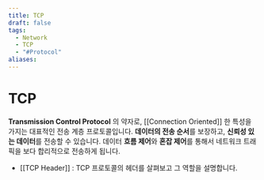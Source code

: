 ```yaml
---
title: TCP
draft: false
tags:
  - Network
  - TCP
  - "#Protocol"
aliases:
---
```


# TCP 
**Transmission Control Protocol** 의 약자로, [[Connection Oriented]] 한 특성을 가지는 대표적인 전송 계층 프로토콜입니다. **데이터의 전송 순서**를 보장하고, **신뢰성 있는 데이터**를 전송할 수 있습니다. 데이터 **흐름 제어**와 **혼잡 제어**를 통해서 네트워크 트래픽을 보다 합리적으로 전송하게 됩니다. 

- [[TCP Header]] : TCP 프로토콜의 헤더를 살펴보고 그 역할을 설명합니다.